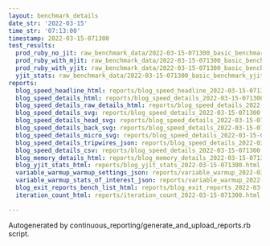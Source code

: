 ```yaml
---
layout: benchmark_details
date_str: '2022-03-15'
time_str: '07:13:00'
timestamp: 2022-03-15-071300
test_results:
  prod_ruby_no_jit: raw_benchmark_data/2022-03-15-071300_basic_benchmark_prod_ruby_no_jit.json
  prod_ruby_with_mjit: raw_benchmark_data/2022-03-15-071300_basic_benchmark_prod_ruby_with_mjit.json
  prod_ruby_with_yjit: raw_benchmark_data/2022-03-15-071300_basic_benchmark_prod_ruby_with_yjit.json
  yjit_stats: raw_benchmark_data/2022-03-15-071300_basic_benchmark_yjit_stats.json
reports:
  blog_speed_headline_html: reports/blog_speed_headline_2022-03-15-071300.html
  blog_speed_details_html: reports/blog_speed_details_2022-03-15-071300.html
  blog_speed_details_raw_details_html: reports/blog_speed_details_2022-03-15-071300.raw_details.html
  blog_speed_details_svg: reports/blog_speed_details_2022-03-15-071300.svg
  blog_speed_details_head_svg: reports/blog_speed_details_2022-03-15-071300.head.svg
  blog_speed_details_back_svg: reports/blog_speed_details_2022-03-15-071300.back.svg
  blog_speed_details_micro_svg: reports/blog_speed_details_2022-03-15-071300.micro.svg
  blog_speed_details_tripwires_json: reports/blog_speed_details_2022-03-15-071300.tripwires.json
  blog_speed_details_csv: reports/blog_speed_details_2022-03-15-071300.csv
  blog_memory_details_html: reports/blog_memory_details_2022-03-15-071300.html
  blog_yjit_stats_html: reports/blog_yjit_stats_2022-03-15-071300.html
  variable_warmup_warmup_settings_json: reports/variable_warmup_2022-03-15-071300.warmup_settings.json
  variable_warmup_stats_of_interest_json: reports/variable_warmup_2022-03-15-071300.stats_of_interest.json
  blog_exit_reports_bench_list_html: reports/blog_exit_reports_2022-03-15-071300.bench_list.html
  iteration_count_html: reports/iteration_count_2022-03-15-071300.html

---
```

Autogenerated by continuous_reporting/generate_and_upload_reports.rb script.
